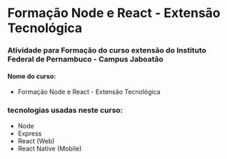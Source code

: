 # Formação Node e React - Extensão Tecnológica

### Atividade para Formação do curso extensão do Instituto Federal de Pernambuco - Campus Jaboatão

#### Nome do curso:
- Formação Node e React - Extensão Tecnológica

### tecnologias usadas neste curso:
- Node
- Express
- React (Web)
- React Native (Mobile)
